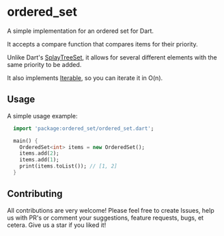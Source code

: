 # ordered_set

A simple implementation for an ordered set for Dart.

It accepts a compare function that compares items for their priority.

Unlike Dart's [SplayTreeSet](https://api.dartlang.org/stable/1.24.3/dart-collection/SplayTreeSet/SplayTreeSet.html), it allows for several different elements with the same priority to be added.

It also implements [Iterable](https://api.dartlang.org/stable/1.24.3/dart-core/Iterable-class.html), so you can iterate it in O(n).

## Usage

A simple usage example:

```dart
  import 'package:ordered_set/ordered_set.dart';

  main() {
    OrderedSet<int> items = new OrderedSet();
    items.add(2);
    items.add(1);
    print(items.toList()); // [1, 2]
  }
```

## Contributing

All contributions are very welcome! Please feel free to create Issues, help us with PR's or comment your suggestions, feature requests, bugs, et cetera. Give us a star if you liked it!
